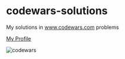 # codewars-solutions

My solutions in www.codewars.com problems

[My Profile](https://www.codewars.com/users/shunz19/)

![codewars](URL:https://www.codewars.com/users/shunz19/badges/large)